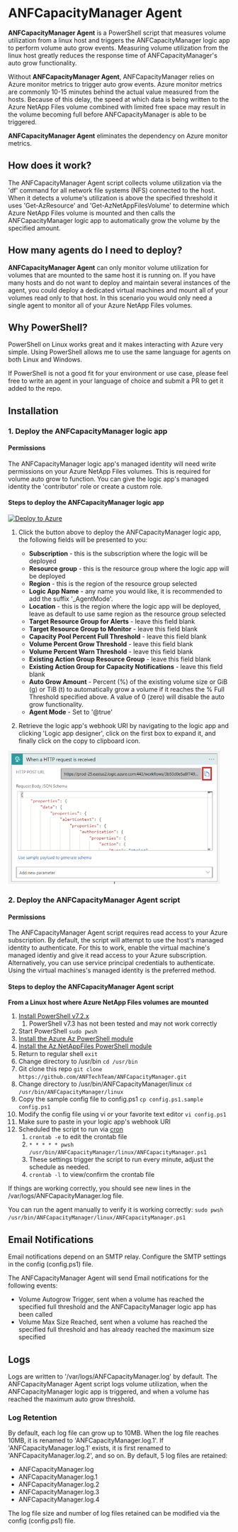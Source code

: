# ANFCapacityManager Agent

**ANFCapacityManager Agent** is a PowerShell script that measures volume utilization from a linux host and triggers the ANFCapacityManager logic app to perform volume auto grow events. Measuring volume utilization from the linux host greatly reduces the response time of ANFCapacityManager's auto grow functionality.

Without **ANFCapacityManager Agent**, ANFCapacityManager relies on Azure monitor metrics to trigger auto grow events. Azure monitor metrics are commonly 10-15 minutes behind the actual value measured from the hosts. Because of this delay, the speed at which data is being written to the Azure NetApp Files volume combined with limited free space may result in the volume becoming full before ANFCapacityManager is able to be triggered.

**ANFCapacityManager Agent** eliminates the dependency on Azure monitor metrics.

## How does it work?

The ANFCapacityManager Agent script collects volume utilization via the 'df' command for all network file systems (NFS) connected to the host. When it detects a volume's utilization is above the specified threshold it uses 'Get-AzResource' and 'Get-AzNetAppFilesVolume' to determine which Azure NetApp Files volume is mounted and then calls the ANFCapacityManager logic app to automatically grow the volume by the specified amount. 

## How many agents do I need to deploy?

**ANFCapacityManager Agent** can only monitor volume utilization for volumes that are mounted to the same host it is running on. If you have many hosts and do not want to deploy and maintain several instances of the agent, you could deploy a dedicated virtual machines and mount all of your volumes read only to that host. In this scenario you would only need a single agent to monitor all of your Azure NetApp Files volumes.

## Why PowerShell?

PowerShell on Linux works great and it makes interacting with Azure very simple. Using PowerShell allows me to use the same language for agents on both Linux and Windows.

If PowerShell is not a good fit for your environment or use case, please feel free to write an agent in your language of choice and submit a PR to get it added to the repo.

## Installation

### 1. Deploy the ANFCapacityManager logic app

#### Permissions

The ANFCapacityManager logic app's managed identity will need write permissions on your Azure NetApp Files volumes. This is required for volume auto grow to function. You can give the logic app's managed identity the 'contributor' role or create a custom role.

#### Steps to deploy the ANFCapacityManager logic app

[![Deploy to Azure](https://aka.ms/deploytoazurebutton)](https://portal.azure.com/#create/Microsoft.Template/uri/https%3A%2F%2Fraw.githubusercontent.com%2FANFTechTeam%2FANFCapacityManager%2Fmaster%2Fanfcapacitymanager.json)

1. Click the button above to deploy the ANFCapacityManager logic app, the following fields will be presented to you:
    * **Subscription** - this is the subscription where the logic will be deployed
    * **Resource group** - this is the resource group where the logic app will be deployed
    * **Region** - this is the region of the resource group selected
    * **Logic App Name** - any name you would like, it is recommended to add the suffix '_AgentMode'.
    * **Location** - this is the region where the logic app will be deployed, leave as default to use same region as the resource group selected
    * **Target Resource Group for Alerts** - leave this field blank
    * **Target Resource Group to Monitor** - leave this field blank
    * **Capacity Pool Percent Full Threshold** - leave this field blank
    * **Volume Percent Grow Threshold** - leave this field blank
    * **Volume Percent Warn Threshold** - leave this field blank
    * **Existing Action Group Resource Group** - leave this field blank
    * **Existing Action Group for Capacity Notifications** - leave this field blank
    * **Auto Grow Amount** - Percent (%) of the existing volume size or GiB (g) or TiB (t) to automatically grow a volume if it reaches the % Full Threshold specified above. A value of 0 (zero) will disable the auto grow functionality.
    * **Agent Mode** - Set to '@true'

2. Retrieve the logic app's webhook URI by navigating to the logic app and clicking 'Logic app designer', click on the first box to expand it, and finally click on the copy to clipboard icon.

<img src="./img/webhookuri.png" alt="" height="300" style="margin: 0 0 0 0; " />

### 2. Deploy the ANFCapacityManager Agent script

#### Permissions

The ANFCapacityManager Agent script requires read access to your Azure subscription. By default, the script will attempt to use the host's managed identity to authenticate. For this to work, enable the virtual machine's managed identiy and give it read access to your Azure subscription. Alternatively, you can use service principal credentials to authenticate. Using the virtual machines's managed identity is the preferred method.

#### Steps to deploy the ANFCapacityManager Agent script

**From a Linux host where Azure NetApp Files volumes are mounted**
1. [Install PowerShell v7.2.x](https://learn.microsoft.com/powershell/scripting/install/installing-powershell-on-linux?view=powershell-7.2)
    1. PowerShell v7.3 has not been tested and may not work correctly
1. Start PowerShell `sudo pwsh`
1. [Install the Azure Az PowerShell module](https://learn.microsoft.com/powershell/azure/install-az-ps)
1. [Install the Az.NetAppFiles PowerShell module](https://www.powershellgallery.com/packages/Az.NetAppFiles)
1. Return to regular shell `exit`
1. Change directory to /usr/bin `cd /usr/bin`
1. Git clone this repo `git clone https://github.com/ANFTechTeam/ANFCapacityManager.git`
1. Change directory to /usr/bin/ANFCapacityManager/linux `cd /usr/bin/ANFCapacityManager/linux`
1. Copy the sample config file to config.ps1 `cp config.ps1.sample config.ps1`
1. Modify the config file using vi or your favorite text editor `vi config.ps1`
1. Make sure to paste in your logic app's webhook URI
1. Scheduled the script to run via [cron](https://help.ubuntu.com/community/CronHowto)
    1. `crontab -e` to edit the crontab file
    2. `* * * * * pwsh /usr/bin/ANFCapacityManager/linux/ANFCapacityManager.ps1` 
    1. These settings trigger the script to run every minute, adjust the schedule as needed.
    1. `crontab -l` to view/confirm the crontab file

If things are working correctly, you should see new lines in the /var/logs/ANFCapacityManager.log file.

You can run the agent manually to verify it is working correctly: `sudo pwsh /usr/bin/ANFCapacityManager/linux/ANFCapacityManager.ps1`

## Email Notifications

Email notifications depend on an SMTP relay. Configure the SMTP settings in the config (config.ps1) file. 

The ANFCapacityManager Agent will send Email notifications for the following events:
- Volume Autogrow Trigger, sent when a volume has reached the specified full threshold and the ANFCapacityManager logic app has been called
- Volume Max Size Reached, sent when a volume has reached the specified full threshold and has already reached the maximum size specified

## Logs

Logs are written to '/var/logs/ANFCapacityManager.log' by default. The ANFCapacityManager Agent script logs volume utilization, when the ANFCapacityManager logic app is triggered, and when a volume has reached the maximum auto grow threshold.

### Log Retention

By default, each log file can grow up to 10MB. When the log file reaches 10MB, it is renamed to 'ANFCapacityManager.log.1'. If 'ANFCapacityManager.log.1' exists, it is first renamed to 'ANFCapacityManager.log.2', and so on. By default, 5 log files are retained:

- ANFCapacityManager.log
- ANFCapacityManager.log.1
- ANFCapacityManager.log.2
- ANFCapacityManager.log.3
- ANFCapacityManager.log.4

The log file size and number of log files retained can be modified via the config (config.ps1) file. 